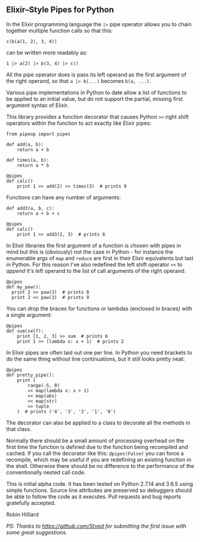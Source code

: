 ## Elixir–Style Pipes for Python

In the Elixir programming language the `|>` pipe operator allows you to chain 
together multiple function calls so that this:

```$elixir 
c(b(a(1, 2), 3, 4))
```

can be written more readably as:

```$elixir
1 |> a(2) |> b(3, 4) |> c()
```

All the pipe operator does is pass its left operand as the first argument of
the right operand, so that `a |> b(...)` becomes `b(a, ...)`.

Various pipe implementations in Python to date allow a list of functions to be
applied to an initial value, but do not support the partial, missing first
argument syntax of Elixir.

This library provides a function decorator that causes Python `>>` right shift
operators within the function to act exactly like Elixir pipes:

```$python
from pipeop import pipes

def add(a, b):
    return a + b
    
def times(a, b):
    return a * b
    
@pipes
def calc()
    print 1 >> add(2) >> times(3)  # prints 9
``` 

Functions can have any number of arguments:

```$python
def add3(a, b, c):
    return a + b + c
    
@pipes
def calc()
    print 1 >> add3(2, 3)  # prints 6
```

In Elixir libraries the first argument of a function is chosen with pipes in
mind but this is (obviously) not the case in Python - for instance the
enumerable args of `map` and `reduce` are first in their Elixir equivalents
but last in Python. For this reason I've also redefined the left shift
operator `<<` to _append_ it's left operand to the list of call arguments of
the right operand:

```$python
@pipes
def my_pow():
  print 2 >> pow(3)  # prints 8
  print 2 << pow(3)  # prints 9
```

You can drop the braces for functions or lambdas (enclosed in braces) with a single argument:

```$python
@pipes
def sum(self):
    print [1, 2, 3] >> sum  # prints 6
    print 1 >> (lambda x: x + 1)  # prints 2
```

In Elixir pipes are often laid out one per line. In Python you need brackets to do the
same thing without line continuations, but it still looks pretty neat:

```$python
@pipes
def pretty_pipe():
    print (
        range(-5, 0)
        << map(lambda x: x + 1)
        << map(abs)
        << map(str)
        >> tuple
    )  # prints ('4', '3', '2', '1', '0')
```

The decorator can also be applied to a class to decorate all the methods in that class.

Normally there should be a small amount of processing overhead on the first time the
function is defined due to the function being recompiled and cached. If you call the
decorator like this: `@pipes(False)` you can force a recompile, which may be useful
if you are redefining an existing function in the shell. Otherwise there should be
no difference to the performance of the conventionally nested call code.

This is initial alpha code. It has been tested on Python 2.7.14 and 3.6.5 using
simple functions. Source line attributes are preserved so debuggers should be
able to follow the code as it executes. Pull requests and bug reports
gratefully accepted.

Robin Hilliard

_PS: Thanks to https://github.com/Stvad for submitting the first issue 
with some great suggestions._